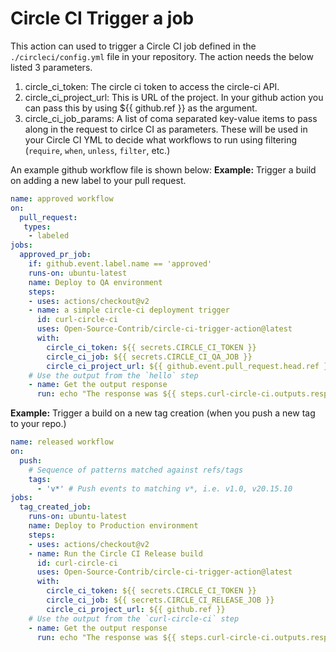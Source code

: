 # Circle CI Trigger a job

This action can used to trigger a Circle CI job defined in the ```./circleci/config.yml``` file in your repository. The action needs the below listed 3 parameters.

1. circle_ci_token: The circle ci token to access the circle-ci API.
2. circle_ci_project_url: This is URL of the project. In your github action you can pass this by using ${{ github.ref }} as the argument.
3. circle_ci_job_params: A list of coma separated key-value items to pass along in the request to cirlce CI as parameters. These will be used in your Circle CI YML to decide what workflows to run using filtering (`require`, `when`, `unless`, `filter`, etc.)

An example github workflow file is shown below:
**Example:** Trigger a build on adding a new label to your pull request.
```yml
name: approved workflow
on:
  pull_request:
   types:
    - labeled
jobs:
  approved_pr_job:
    if: github.event.label.name == 'approved'
    runs-on: ubuntu-latest
    name: Deploy to QA environment
    steps:
    - uses: actions/checkout@v2
    - name: a simple circle-ci deployment trigger
      id: curl-circle-ci
      uses: Open-Source-Contrib/circle-ci-trigger-action@latest
      with:
        circle_ci_token: ${{ secrets.CIRCLE_CI_TOKEN }}
        circle_ci_job: ${{ secrets.CIRCLE_CI_QA_JOB }}
        circle_ci_project_url: ${{ github.event.pull_request.head.ref }}
    # Use the output from the `hello` step
    - name: Get the output response
      run: echo "The response was ${{ steps.curl-circle-ci.outputs.response }}"
```

**Example:** Trigger a build on a new tag creation (when you push a new tag to your repo.)
```yml
name: released workflow
on:
  push:
    # Sequence of patterns matched against refs/tags
    tags:
      - 'v*' # Push events to matching v*, i.e. v1.0, v20.15.10
jobs:
  tag_created_job:
    runs-on: ubuntu-latest
    name: Deploy to Production environment
    steps:
    - uses: actions/checkout@v2
    - name: Run the Circle CI Release build
      id: curl-circle-ci
      uses: Open-Source-Contrib/circle-ci-trigger-action@latest
      with:
        circle_ci_token: ${{ secrets.CIRCLE_CI_TOKEN }}
        circle_ci_job: ${{ secrets.CIRCLE_CI_RELEASE_JOB }}
        circle_ci_project_url: ${{ github.ref }}
    # Use the output from the `curl-circle-ci` step
    - name: Get the output response
      run: echo "The response was ${{ steps.curl-circle-ci.outputs.response }}"
```
